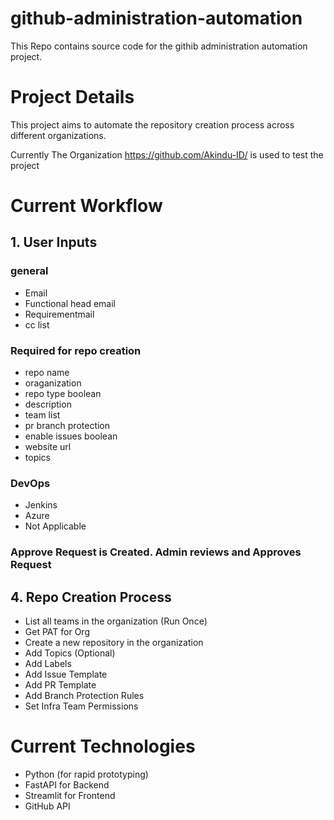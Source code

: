 # github-administration-automation

This Repo contains source code for the githib administration automation project.


# Project Details
This project aims to automate the repository creation process across different organizations.

Currently The Organization https://github.com/Akindu-ID/ is used to test the project

# Current Workflow

## 1. User Inputs
### general
* Email
* Functional head email
* Requirementmail 
* cc list
### Required for repo creation
* repo name
* oraganization
* repo type boolean
* description
* team list
* pr branch protection
* enable issues boolean
* website url
* topics
### DevOps
* Jenkins
* Azure
* Not Applicable


### Approve Request is Created. Admin reviews and Approves Request

## 4. Repo Creation Process

* List all teams in the organization (Run Once)
* Get PAT for Org
* Create a new repository in the organization
* Add Topics (Optional)
* Add Labels
* Add Issue Template
* Add PR Template
* Add Branch Protection Rules
* Set Infra Team Permissions

# Current Technologies
* Python (for rapid prototyping)
* FastAPI for Backend
* Streamlit for Frontend
* GitHub API